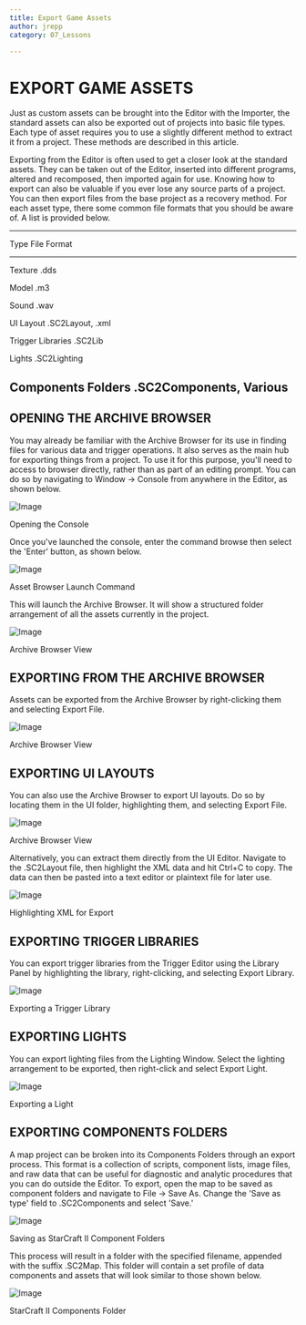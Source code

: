 ```yaml
---
title: Export Game Assets
author: jrepp
category: 07_Lessons

---
```

EXPORT GAME ASSETS
==================

Just as custom assets can be brought into the Editor with the Importer,
the standard assets can also be exported out of projects into basic file
types. Each type of asset requires you to use a slightly different
method to extract it from a project. These methods are described in this
article.

Exporting from the Editor is often used to get a closer look at the
standard assets. They can be taken out of the Editor, inserted into
different programs, altered and recomposed, then imported again for use.
Knowing how to export can also be valuable if you ever lose any source
parts of a project. You can then export files from the base project as a
recovery method. For each asset type, there some common file formats
that you should be aware of. A list is provided below.

  --------------------------------------------------
  Type                   File Format
  ---------------------- ---------------------------
  Texture                .dds

  Model                  .m3

  Sound                  .wav

  UI Layout              .SC2Layout, .xml

  Trigger Libraries      .SC2Lib

  Lights                 .SC2Lighting

  Components Folders     .SC2Components, Various
  --------------------------------------------------

OPENING THE ARCHIVE BROWSER
---------------------------

You may already be familiar with the Archive Browser for its use in
finding files for various data and trigger operations. It also serves as
the main hub for exporting things from a project. To use it for this
purpose, you'll need to access to browser directly, rather than as part
of an editing prompt. You can do so by navigating to Window -\> Console
from anywhere in the Editor, as shown below.

![Image](./resources/083_Export_Game_Assets1.png)

Opening the Console

Once you've launched the console, enter the command browse then select
the 'Enter' button, as shown below.

![Image](./resources/083_Export_Game_Assets2.png)

Asset Browser Launch Command

This will launch the Archive Browser. It will show a structured folder
arrangement of all the assets currently in the project.

![Image](./resources/083_Export_Game_Assets3.png)

Archive Browser View

EXPORTING FROM THE ARCHIVE BROWSER
----------------------------------

Assets can be exported from the Archive Browser by right-clicking them
and selecting Export File.

![Image](./resources/083_Export_Game_Assets4.png)

Archive Browser View

EXPORTING UI LAYOUTS
--------------------

You can also use the Archive Browser to export UI layouts. Do so by
locating them in the UI folder, highlighting them, and selecting Export
File.

![Image](./resources/083_Export_Game_Assets5.png)

Archive Browser View

Alternatively, you can extract them directly from the UI Editor.
Navigate to the .SC2Layout file, then highlight the XML data and hit
Ctrl+C to copy. The data can then be pasted into a text editor or
plaintext file for later use.

![Image](./resources/083_Export_Game_Assets6.png)

Highlighting XML for Export

EXPORTING TRIGGER LIBRARIES
---------------------------

You can export trigger libraries from the Trigger Editor using the
Library Panel by highlighting the library, right-clicking, and selecting
Export Library.

![Image](./resources/083_Export_Game_Assets7.png)

Exporting a Trigger Library

EXPORTING LIGHTS
----------------

You can export lighting files from the Lighting Window. Select the
lighting arrangement to be exported, then right-click and select Export
Light.

![Image](./resources/083_Export_Game_Assets8.png)

Exporting a Light

EXPORTING COMPONENTS FOLDERS
----------------------------

A map project can be broken into its Components Folders through an
export process. This format is a collection of scripts, component lists,
image files, and raw data that can be useful for diagnostic and analytic
procedures that you can do outside the Editor. To export, open the map
to be saved as component folders and navigate to File -\> Save As.
Change the 'Save as type' field to .SC2Components and select 'Save.'

![Image](./resources/083_Export_Game_Assets9.png)

Saving as StarCraft II Component Folders

This process will result in a folder with the specified filename,
appended with the suffix .SC2Map. This folder will contain a set profile
of data components and assets that will look similar to those shown
below.

![Image](./resources/083_Export_Game_Assets10.png)

StarCraft II Components Folder
